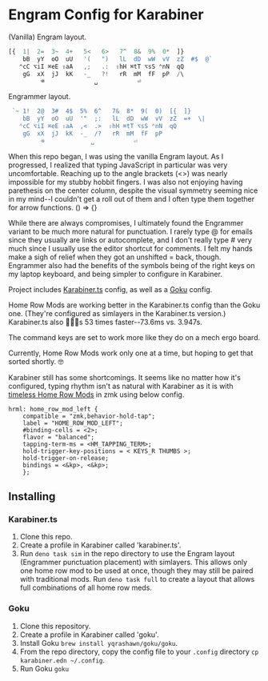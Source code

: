 # Engram Config for Karabiner

(Vanilla) Engram layout.

```ts
[{  1|  2=  3~  4+   5<   6>   7^  8&  9%  0*  ]}  
    bB  yY  oO  uU   '(   ")   lL  dD  wW  vV  zZ  #$  @`
   ⌃cC ⌥iI ⌘eE ⇧aA   ,;   .:  ⇧hH ⌘tT ⌥sS ⌃nN  qQ  
    gG  xX  jJ  kK   -_   ?!   rR  mM  fF  pP  /\
         ⌫              ␣           ⏎
```

Engrammer layout.

```ts
 `~ 1!  2@  3#  4$  5%  6^   7&  8*  9(  0)  [{  ]}
    bB  yY  oO  uU  '"  ;:   lL  dD  wW  vV  zZ  =+  \|
   ⌃cC ⌥iI ⌘eE ⇧aA  ,<  .>  ⇧hH ⌘tT ⌥sS ⌃nN  qQ  
    gG  xX  jJ  kK  -_  /?   rR  mM  fF  pP
         ⌫             ␣           ⏎
```

When this repo began, I was using the vanilla Engram layout. As I progressed, I realized that typing JavaScript in particular was very uncomfortable. Reaching up to the angle brackets (<>) was nearly impossible for my stubby hobbit fingers. I was also not enjoying having parethesis on the center column, despite the visual symmetry seeming nice in my mind--I couldn't get a roll out of them and I often type them together for arrow functions. () => {}

While there are always compromises, I ultimately found the Engrammer variant to be much more natural for punctuation. I rarely type @ for emails since they usually are links or autocomplete, and I don't really type # very much since I usually use the editor shortcut for comments. I felt my hands make a sigh of relief when they got an unshifted = back, though. Engrammer also had the benefits of the symbols being of the right keys on my laptop keyboard, and being simpler to configure in Karabiner. 

Project includes [Karabiner.ts](https://github.com/evan-liu/karabiner.ts)
config, as well as a [Goku](https://github.com/yqrashawn/GokuRakuJoudo) config.

Home Row Mods are working better in the Karabiner.ts config than the Goku one.
(They're configured as simlayers in the Karabiner.ts version.) Karabiner.ts also
🏃🏻‍♂️s 53 times faster--73.6ms vs. 3.947s.

The command keys are set to work more like they do on a mech ergo board.

Currently, Home Row Mods work only one at a time, but hoping to get that sorted
shortly. 🤓

Karabiner still has some shortcomings. It seems like no matter how it's
configured, typing rhythm isn't as natural with Karabiner as it is with
[timeless Home Row Mods](https://github.com/urob/zmk-config#timeless-homerow-mods)
in zmk using below config.

```dtsi
hrml: home_row_mod_left {
    compatible = "zmk,behavior-hold-tap";
    label = "HOME_ROW_MOD_LEFT";
    #binding-cells = <2>;
    flavor = "balanced";
    tapping-term-ms = <HM_TAPPING_TERM>;
    hold-trigger-key-positions = < KEYS_R THUMBS >;
    hold-trigger-on-release;
    bindings = <&kp>, <&kp>;
    };
```

## Installing

### Karabiner.ts

1. Clone this repo.
2. Create a profile in Karabiner called 'karabiner.ts'.
3. Run `deno task sim` in the repo directory to use the Engram layout (Engrammer punctuation placement) with simlayers. This allows only one home row mod to be used at once, though they may still be paired with traditional mods. Run `deno task full` to create a layout that allows full combinations of all home row meds.

### Goku

1. Clone this repository.
2. Create a profile in Karabiner called 'goku'.
3. Install Goku `brew install yqrashawn/goku/goku`.
4. From the repo directory, copy the config file to your `.config` directory
   `cp karabiner.edn ~/.config`.
5. Run Goku `goku`
